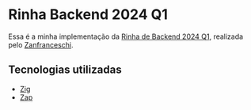 # Rinha Backend 2024 Q1

Essa é a minha implementação da [Rinha de Backend 2024 Q1](https://github.com/zanfranceschi/rinha-de-backend-2024-q1/), realizada pelo [Zanfranceschi](https://twitter.com/zanfranceschi).

## Tecnologias utilizadas

- [Zig](https://ziglang.org/)
- [Zap](https://github.com/zigzap/zap)
